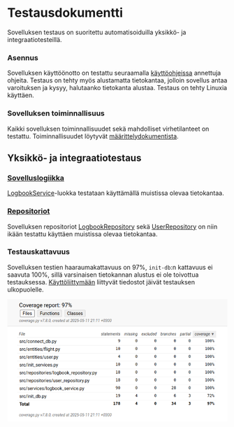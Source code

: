 # Testausdokumentti

Sovelluksen testaus on suoritettu automatisoiduilla yksikkö- ja integraatiotesteillä.

### Asennus

Sovelluksen käyttöönotto on testattu seuraamalla [käyttöohjeissa](./kayttoohje.md) annettuja ohjeita. 
Testaus on tehty myös alustamatta tietokantaa, jolloin sovellus antaa varoituksen ja kysyy, halutaanko tietokanta alustaa.
Testaus on tehty Linuxia käyttäen.

### Sovelluksen toiminnallisuus

Kaikki sovelluksen toiminnallisuudet sekä mahdolliset virhetilanteet on testattu. Toiminnallisuudet löytyvät [määrittelydokumentista](./vaatimusmaarittely.md).

## Yksikkö- ja integraatiotestaus

### [Sovelluslogiikka](https://github.com/ilmari21/ot-harjoitustyo/blob/master/src/tests/services)

[LogbookService](https://github.com/ilmari21/ot-harjoitustyo/blob/master/src/services/logbook_service.py)-luokka testataan käyttämällä muistissa olevaa tietokantaa.

### [Repositoriot](https://github.com/ilmari21/ot-harjoitustyo/blob/master/src/tests/repositories)

Sovelluksen repositoriot [LogbookRepository](https://github.com/ilmari21/ot-harjoitustyo/blob/master/src/repositories/logbook_repository.py) sekä [UserRepository](https://github.com/ilmari21/ot-harjoitustyo/blob/master/src/repositories/user_repository.py) on niin ikään testattu käyttäen muistissa olevaa tietokantaa.

### Testauskattavuus

Sovelluksen testien haaraumakattavuus on 97%, `init-db`:n kattavuus ei saavuta 100%, sillä varsinaisen tietokannan alustus ei ole toivottua testauksessa.
[Käyttöliittymään](https://github.com/ilmari21/ot-harjoitustyo/blob/master/src/ui) liittyvät tiedostot jäivät testauksen ulkopuolelle.

![](./kuvat/coverage_report.png)

